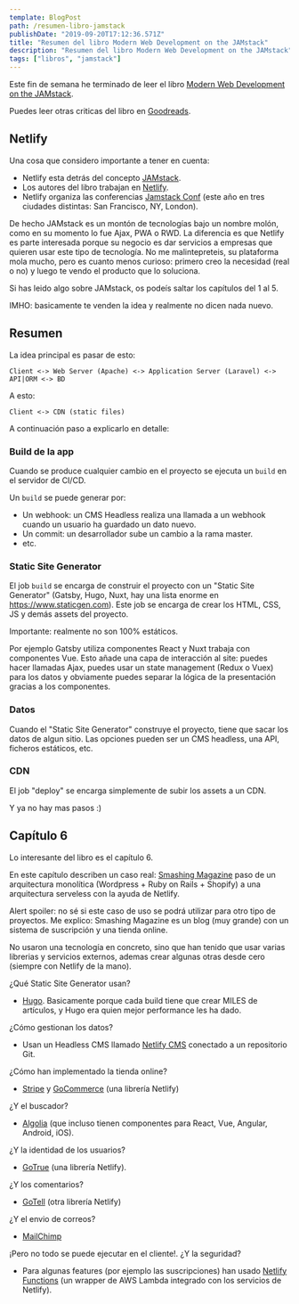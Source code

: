 ```yaml
---
template: BlogPost
path: /resumen-libro-jamstack
publishDate: "2019-09-20T17:12:36.571Z"
title: "Resumen del libro Modern Web Development on the JAMstack"
description: "Resumen del libro Modern Web Development on the JAMstack"
tags: ["libros", "jamstack"]
---
```


Este fin de semana he terminado de leer el libro
<a href="https://www.netlify.com/oreilly-jamstack/">Modern Web Development on the JAMstack</a>.

Puedes leer otras criticas del libro en
<a href="https://www.goodreads.com/book/show/50010660-modern-web-development-on-the-jamstack">Goodreads</a>.

## Netlify

Una cosa que considero importante a tener en cuenta:

- Netlify esta detrás del concepto <a href="https://jamstack.org/">JAMstack</a>.
- Los autores del libro trabajan en <a href="https://www.netlify.com">Netlify</a>.
- Netlify organiza las conferencias <a href="https://jamstackconf.com">Jamstack Conf</a> (este año en tres ciudades distintas: San Francisco, NY, London).

De hecho JAMstack es un montón de tecnologías bajo un nombre molón, como en su
momento lo fue Ajax, PWA o RWD.
La diferencia es que Netlify es parte interesada porque su negocio es dar servicios a empresas
que quieren usar este tipo de tecnología.
No me malintepreteis, su plataforma mola mucho, pero es cuanto menos curioso:
primero creo la necesidad (real o no) y luego te vendo el producto que lo soluciona.

Si has leido algo sobre JAMstack, os podeís saltar los capítulos del 1 al 5.

IMHO: basicamente te venden la idea y realmente no dicen nada nuevo.

## Resumen

La idea principal es pasar de esto:

`Client <-> Web Server (Apache) <-> Application Server (Laravel) <-> API|ORM <-> BD`

A esto:

`Client <-> CDN (static files)`

A continuación paso a explicarlo en detalle:

### Build de la app

Cuando se produce cualquier cambio en el proyecto se ejecuta un `build` en el servidor de CI/CD.

Un `build` se puede generar por:

- Un webhook: un CMS Headless realiza una llamada a un webhook cuando un usuario ha guardado un dato nuevo.
- Un commit: un desarrollador sube un cambio a la rama master.
- etc.

### Static Site Generator

El job `build` se encarga de construir el proyecto con un "Static Site Generator"
(Gatsby, Hugo, Nuxt, hay una lista enorme en https://www.staticgen.com).
Este job se encarga de crear los HTML, CSS, JS y demás assets del proyecto.

Importante: realmente no son 100% estáticos.

Por ejemplo Gatsby utiliza componentes React y Nuxt trabaja con componentes Vue.
Esto añade una capa de interacción al site: puedes hacer llamadas Ajax,
puedes usar un state management (Redux o Vuex) para los datos y obviamente puedes
separar la lógica de la presentación gracias a los componentes.

### Datos

Cuando el "Static Site Generator" construye el proyecto, tiene que sacar los datos de algun sitio.
Las opciones pueden ser un CMS headless, una API, ficheros estáticos, etc.

### CDN

El job "deploy" se encarga simplemente de subir los assets a un CDN.

Y ya no hay mas pasos :)

## Capítulo 6

Lo interesante del libro es el capítulo 6.

En este capítulo describen un caso real: <a href="https://www.smashingmagazine.com/2020/01/migration-from-wordpress-to-jamstack/">Smashing Magazine</a>
paso de un arquitectura monolítica (Wordpress + Ruby on Rails + Shopify) a una arquitectura serveless con la ayuda de Netlify.

Alert spoiler: no sé si este caso de uso se podrá utilizar para otro tipo de proyectos.
Me explico: Smashing Magazine es un blog (muy grande) con un sistema de suscripción y una tienda online.

No usaron una tecnología en concreto, sino que han tenido que usar varias librerias y
servicios externos, ademas crear algunas otras desde cero (siempre con Netlify de la mano).

¿Qué Static Site Generator usan?

- <a href="https://gohugo.io/">Hugo</a>. Basicamente porque cada build tiene que crear MILES de artículos, y Hugo era quien mejor performance les ha dado.

¿Cómo gestionan los datos?

- Usan un Headless CMS llamado <a href="https://www.netlifycms.org/">Netlify CMS</a> conectado a un repositorio Git.

¿Cómo han implementado la tienda online?

- <a href="https://stripe.com/">Stripe</a> y <a href="https://github.com/netlify/gocommerce">GoCommerce</a> (una librería Netlify)

¿Y el buscador?

- <a href="https://www.algolia.com/doc/">Algolia</a> (que incluso tienen componentes para React, Vue, Angular, Android, iOS).

¿Y la identidad de los usuarios?

- <a href="https://github.com/netlify/gotrue">GoTrue</a> (una librería Netlify).

¿Y los comentarios?

- <a href="https://github.com/netlify/gotell">GoTell</a> (otra librería Netlify)

¿Y el envio de correos?

- <a href="https://mailchimp.com/">MailChimp</a>

¡Pero no todo se puede ejecutar en el cliente!. ¿Y la seguridad?

- Para algunas features (por ejemplo las suscripciones) han usado <a href="https://www.netlify.com/products/functions/">Netlify Functions</a>
  (un wrapper de AWS Lambda integrado con los servicios de Netlify).

